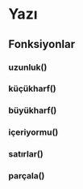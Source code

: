 # Yazı

## Fonksiyonlar

### uzunluk()

### küçükharf()

### büyükharf()

### içeriyormu()

### satırlar()

### parçala()
